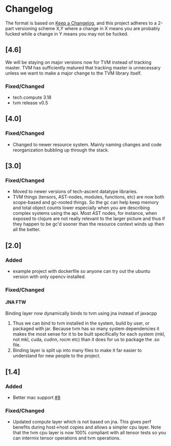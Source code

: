 # Changelog



The format is based on [Keep a Changelog](https://keepachangelog.com/en/1.0.0/), and
this project adheres to a 2-part versioning scheme X,Y where a change in X means you are
probably fucked while a change in Y means you may not be fucked.


## [4.6]
We will be staying on major versions now for TVM instead of tracking master.  TVM has
sufficiently matured that tracking master is unnecessary unless we want to make a major
change to the TVM library itself.
### Fixed/Changed
 - tech.compute 3.18
 - tvm release v0.5


## [4.0]
### Fixed/Changed
* Changed to newer resource system.  Mainly naming changes and code reorganization bubbling
up through the stack.

## [3.0]
### Fixed/Changed
 * Moved to newer versions of tech-ascent datatype libraries.
 * TVM things (tensors, AST-nodes, modules, functions, etc) are now both
   scope-based and gc-rooted things.  So the gc can help keep memory and total
   object counts lower especially when you are describing complex systems using
   the api.  Most AST nodes, for instance, when exposed to clojure are not really
   relevant to the larger picture and thus if they happen to be gc'd sooner than
   the resource context winds up then all the better.



## [2.0]
### Added
* example project with dockerfile so anyone can try out the ubuntu version with
only opencv installed.
### Fixed/Changed
#### JNA FTW
Binding layer now dynamically binds to tvm using jna instead of javacpp
1.  Thus we can bind to tvm installed in the system, build by user, or packaged with
jar.  Because tvm has so many system dependencies it makes the most sense for it to be
built specifically for each system (mkl, not mkl, cuda, cudnn, rocm etc) than it does
for us to package the .so file.
2.  Binding layer is split up into many files to make it far easier to understand for
new people to the project.




## [1.4]
### Added
* Better mac support [#8](https://github.com/tech-ascent/tvm-clj/pull/8)
### Fixed/Changed
* Updated compute layer which is not based on jna.  This gives perf benefits during
host->host copies and allows a simpler cpu layer.  Note that the tvm cpu layer is now
100% compliant with all tensor tests so you can intermix tensor operations and tvm
operations.
